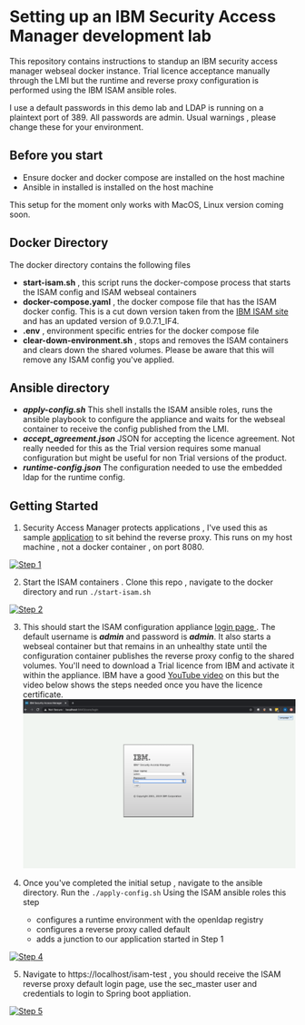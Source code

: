 # Setting up an IBM Security Access Manager development lab
This repository contains instructions to standup an IBM security access manager webseal docker instance.
Trial licence acceptance manually through the LMI but the runtime and reverse proxy configuration is performed using 
the IBM ISAM ansible roles.

<aside class="warning">
I use a default passwords in this demo lab and LDAP is running on a plaintext port of 389. All passwords are admin. Usual warnings , please change these for your environment. 

</aside>




## Before you start
- Ensure docker and docker compose are installed on the host machine
- Ansible in installed is installed on the host machine


<aside class="notice">
This setup for the moment only works with MacOS, Linux version coming soon. 

</aside>

## Docker Directory
The docker directory contains the following files
 - **start-isam.sh** , this script runs the docker-compose process that starts the ISAM config and ISAM webseal containers
 - **docker-compose.yaml** , the docker compose file that has the ISAM docker config. This is a cut down version taken from the [IBM ISAM site](https://www.ibm.com/support/knowledgecenter/en/SSPREK_9.0.6/com.ibm.isam.doc/admin/concept/con_docker_compose.html) and has an updated version of 9.0.7.1_IF4. 
 - **.env** , environment specific entries for the docker compose file
 - **clear-down-environment.sh** , stops and removes the ISAM containers and clears down the shared volumes. Please be aware that 
   this will remove any ISAM config you've applied.


## Ansible directory
- ***apply-config.sh*** This shell installs the ISAM ansible roles, runs the ansible playbook to configure the appliance and waits for the webseal container to receive the config published from the LMI. 
- ***accept_agreement.json*** JSON for accepting the licence agreement. Not really needed for this as the Trial version requires some
manual configuration but might be useful for non Trial versions of the product.
- ***runtime-config.json*** The configuration needed to use the embedded ldap for the runtime config.

## Getting Started
1. Security Access Manager protects applications , I've used this as sample [application](https://github.com/spring-guides/gs-spring-boot/tree/master/complete) to sit behind the reverse proxy. This runs on my host machine , not a docker container , on port 8080.

[![Step 1](https://res.cloudinary.com/dnrfrgcar/image/upload/v1589628519/SAM-thumbnail_ptkpgo.png )](http://www.youtube.com/watch?v=chhJCSivNnM "Step 1")

2. Start the ISAM containers . Clone this repo , navigate to the docker directory and run `./start-isam.sh`

[![Step 2](https://res.cloudinary.com/dnrfrgcar/image/upload/v1589635988/Screenshot_2020-05-16_at_14.32.33_ovfczk.png)](https://youtu.be/gIDX8AkmT_A "Step 2")



3. This should start the ISAM configuration appliance [login page ](https://localhost:9443/core/login). The default username is ***admin*** and password is ***admin***. It also starts a webseal container but that remains in an unhealthy state until the configuration container publishes the reverse proxy config to the shared volumes. You'll need to download a Trial licence from IBM and activate it within the appliance. IBM have a good [YouTube video](https://youtu.be/2gmlr8sjkkE) on this but the video below shows the steps needed once you have the licence certificate.
[![Step 3](/images/isam-login.png )](https://youtu.be/DDjX1yKlc7I "Step 3")


4. Once you've completed the initial setup , navigate to the ansible directory. Run the `./apply-config.sh` 
   Using the ISAM ansible roles this step
    - configures a runtime environment with the openldap registry
    - configures a reverse proxy called default
    - adds a junction to our application started in Step 1

[![Step 4](https://res.cloudinary.com/dnrfrgcar/image/upload/v1589637467/Screenshot_2020-05-16_at_14.57.18_hv94bz.png)](https://youtu.be/kne8zdncOsw "Step 4")


5. Navigate to https://localhost/isam-test , you should receive the ISAM reverse proxy default login page,  use the sec_master user and credentials to login to Spring boot appliation.

[![Step 5](https://res.cloudinary.com/dnrfrgcar/image/upload/v1589639237/Screenshot_2020-05-16_at_15.26.56_eezbvw.png)](https://youtu.be/3xUtH6UcyIA "Step 5")


 

